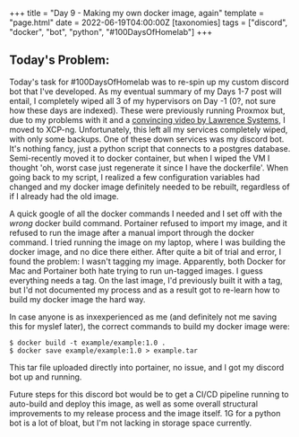+++
title = "Day 9 - Making my own docker image, again"
template = "page.html"
date = 2022-06-19T04:00:00Z
[taxonomies]
tags = ["discord", "docker", "bot", "python", "#100DaysOfHomelab"]
+++

## Today's Problem:
Today's task for #100DaysOfHomelab was to re-spin up my custom discord bot that I've developed. As my eventual summary of my Days 1-7 post will entail, I completely wiped all 3 of my hypervisors on Day -1 (0?, not sure how these days are indexed). These were previously running Proxmox but, due to my problems with it and a [convincing video by Lawrence Systems](https://youtu.be/xB22GKGJkHY), I moved to XCP-ng. Unfortunately, this left all my services completely wiped, with only some backups. One of these down services was my discord bot. It's nothing fancy, just a python script that connects to a postgres database. Semi-recently moved it to docker container, but when I wiped the VM I thought 'oh, worst case just regenerate it since I have the dockerfile'. When going back to my script, I realized a few configuration variables had changed and my docker image definitely needed to be rebuilt, regardless of if I already had the old image.

A quick google of all the docker commands I needed and I set off with the *wrong* docker build command. Portainer refused to import my image, and it refused to run the image after a manual import through the docker command. I tried running the image on my laptop, where I was building the docker image, and no dice there either. 
After quite a bit of trial and error, I found the problem: I wasn't tagging my image. Apparently, both Docker for Mac and Portainer both hate trying to run un-tagged images. I guess everything needs a tag. On the last image, I'd previously built it with a tag, but I'd not documented my process and as a result got to re-learn how to build my docker image the hard way.

In case anyone is as inxexperienced as me (and definitely not me saving this for myslef later), the correct commands to build my docker image were:
```
$ docker build -t example/example:1.0 .
$ docker save example/example:1.0 > example.tar
```
This tar file uploaded directly into portainer, no issue, and I got my discord bot up and running.

Future steps for this discord bot would be to get a CI/CD pipeline running to auto-build and deploy this image, as well as some overall structural improvements to my release process and the image itself. 1G for a python bot is a lot of bloat, but I'm not lacking in storage space currently.